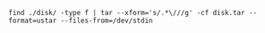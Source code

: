 `find ./disk/ -type f | tar --xform='s/.*\///g' -cf disk.tar --format=ustar --files-from=/dev/stdin`
